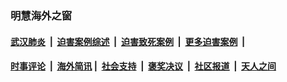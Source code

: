 
### 明慧海外之窗

####  [武汉肺炎](indexes/365.md?t=04171101) &nbsp;|&nbsp;  [迫害案例综述](indexes/328.md?t=04171101) &nbsp;|&nbsp; [迫害致死案例](indexes/277.md?t=04171101)  &nbsp;|&nbsp; [更多迫害案例](indexes/81.md?t=04171101)  &nbsp;|&nbsp; 
####  [时事评论](indexes/19.md?t=04171101) &nbsp;|&nbsp; [海外简讯](indexes/245.md?t=04171101)&nbsp;|&nbsp;  [社会支持](indexes/140.md?t=04171101) &nbsp;|&nbsp; [褒奖决议](indexes/282.md?t=04171101) &nbsp;|&nbsp; [社区报道](indexes/91.md?t=04171101)  &nbsp;|&nbsp; [天人之间](indexes/78.md?t=04171101) 

